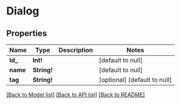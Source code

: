 # Dialog

## Properties
Name | Type | Description | Notes
------------ | ------------- | ------------- | -------------
**Id_** | **Int!** |  | [default to null]
**name** | **String!** |  | [default to null]
**tag** | **String!** |  | [optional] [default to null]

[[Back to Model list]](../README.md#documentation-for-models) [[Back to API list]](../README.md#documentation-for-api-endpoints) [[Back to README]](../README.md)


